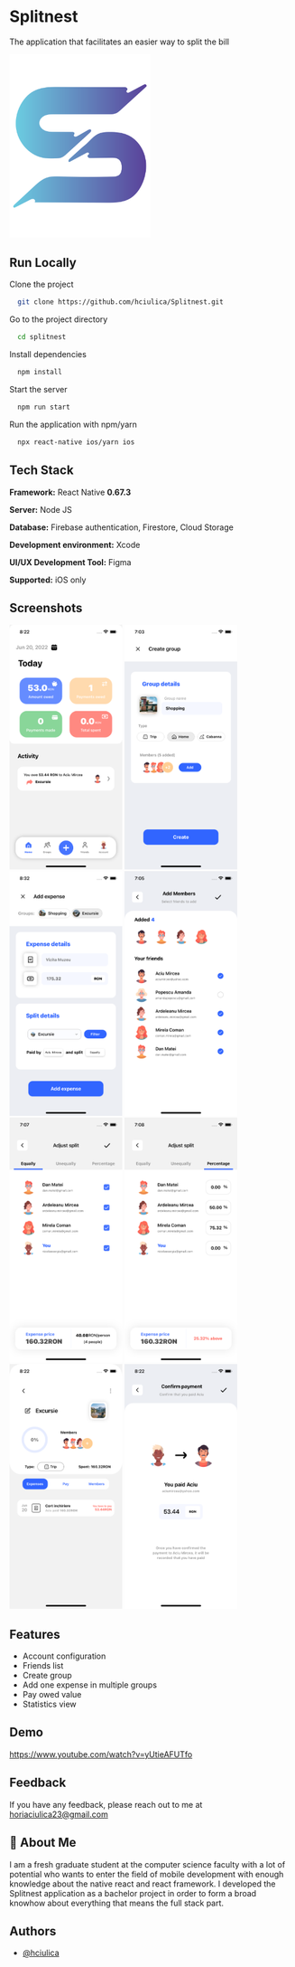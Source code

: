 
# Splitnest

The application that facilitates an easier way to split the bill



<img src="https://github.com/hciulica/Splitnest/blob/main/assets/images/SplitLogo.svg?raw=true" width="250" />

## Run Locally

Clone the project

```bash
  git clone https://github.com/hciulica/Splitnest.git
```

Go to the project directory

```bash
  cd splitnest
```

Install dependencies

```bash
  npm install
```

Start the server

```bash
  npm run start
```

Run the application with npm/yarn

```bash
  npx react-native ios/yarn ios
```





## Tech Stack

**Framework:** React Native **0.67.3**

**Server:** Node JS

**Database:** Firebase authentication, Firestore, Cloud Storage

**Development environment:** Xcode

**UI/UX Development Tool:** Figma

**Supported:** iOS only





## Screenshots

<p>
  <img src="https://github.com/hciulica/Splitnest/blob/main/assets/screenshots/HomeScreen.png?raw=true" width="200" />
  <img src="https://github.com/hciulica/Splitnest/blob/main/assets/screenshots/CreateGroup.png?raw=true" width="200" />
  <img src="https://github.com/hciulica/Splitnest/blob/main/assets/screenshots/AddExpense.png?raw=true" width="200" />
  <img src="https://github.com/hciulica/Splitnest/blob/main/assets/screenshots/AddMembers.png?raw=true" width="200" />
  <img src="https://github.com/hciulica/Splitnest/blob/main/assets/screenshots/AdjustSplitEqually.png?raw=true" width="200" />
  <img src="https://github.com/hciulica/Splitnest/blob/main/assets/screenshots/AdjustSplitPercentage.png?raw=true" width="200" />
  <img src="https://github.com/hciulica/Splitnest/blob/main/assets/screenshots/ExpensesInGroup.png?raw=true" width="200" />
  <img src="https://github.com/hciulica/Splitnest/blob/main/assets/screenshots/ConfirmPayment.png?raw=true" width="200" />
  
</p>

## Features

- Account configuration
- Friends list
- Create group
- Add one expense in multiple groups
- Pay owed value
- Statistics view

## Demo

https://www.youtube.com/watch?v=yUtieAFUTfo

  
## Feedback

If you have any feedback, please reach out to me at horiaciulica23@gmail.com


## 🚀 About Me
I am a fresh graduate student at the computer science faculty with a lot of potential who wants to enter the field of mobile development with enough knowledge about the native react and react framework. I developed the Splitnest application as a bachelor project in order to form a broad knowhow about everything that means the full stack part.
## Authors

- [@hciulica](https://www.github.com/hciulica)

